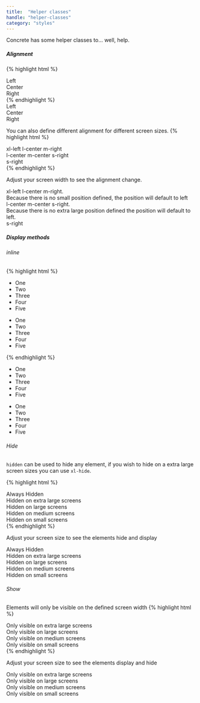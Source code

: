 ```yaml
---
title:  "Helper classes"
handle: "helper-classes"
category: "styles"
---
```

Concrete has some helper classes to... well, help.
##### Alignment

{% highlight html %}
<div class="container">
  <div class="row">
    <div class="column l12 left">
      Left
    </div>
  </div>
  <div class="row">
    <div class="column l12 center">
      Center
    </div>
  </div>
    <div class="row">
      <div class="column l12 right">
       Right
      </div>
    </div>
</div>
{% endhighlight %}
<div class="demo-wrapper">
  <div class="container demo-grid">
    <div class="row demo-grid">
      <div class="column l12 left demo-grid">
        Left
      </div>
    </div>
    <div class="row demo-grid">
      <div class="column l12 center demo-grid">
        Center
      </div>
    </div>
      <div class="row demo-grid">
        <div class="column l12 right demo-grid">
         Right
        </div>
      </div>
  </div>
</div>

You can also define different alignment for different screen sizes.
{% highlight html %}
<div class="container">
  <div class="row">
    <div class="column l12 xl-left l-center m-right">
      xl-left l-center m-right
    </div>
  </div>
  <div class="row">
    <div class="column l12 l-center m-center s-right">
        l-center m-center s-right
    </div>
  </div>
    <div class="row">
      <div class="column l12 s-right">
        s-right
      </div>
    </div>
</div>
{% endhighlight %}

Adjust your screen width to see the alignment change.
<div class="demo-wrapper">
  <div class="container demo-grid">
    <div class="row demo-grid">
      <div class="column l12 xl-left l-center m-right demo-grid">
        xl-left l-center m-right. <br>
        Because there is no small position defined, the position will default to left
      </div>
    </div>
    <div class="row demo-grid">
      <div class="column l12 l-center m-center s-right demo-grid">
          l-center m-center s-right. <br>
          Because there is no extra large position defined the position will default to left.
      </div>
    </div>
      <div class="row demo-grid">
        <div class="column l12 s-right demo-grid">
          s-right
        </div>
      </div>
  </div>
</div>

##### Display methods
###### inline
{% highlight html %}
<!-- this will display vertically -->
<ul>
  <li>One</li>
  <li>Two</li>
  <li>Three</li>
  <li>Four</li>
  <li>Five</li>
</ul>
<!-- This will display horizontally and will not have a list style -->
<ul class="inline">
  <li>One</li>
  <li>Two</li>
  <li>Three</li>
  <li>Four</li>
  <li>Five</li>
</ul>
{% endhighlight %}

<div class="demo-wrapper">
  <ul class="demo-grid">
    <li class="demo-grid">One</li>
    <li class="demo-grid">Two</li>
    <li class="demo-grid">Three</li>
    <li class="demo-grid">Four</li>
    <li class="demo-grid">Five</li>
  </ul>
  <!-- This will display horizontally -->
  <ul class="inline demo-grid">
    <li class="demo-grid">One</li>
    <li class="demo-grid">Two</li>
    <li class="demo-grid">Three</li>
    <li class="demo-grid">Four</li>
    <li class="demo-grid">Five</li>
  </ul>
</div>

###### Hide
`hidden` can be used to hide any element, if you wish to hide on a extra large screen sizes you can use `xl-hide`.

{% highlight html %}
  <div class="hidden">Always Hidden</div>
  <div class="xl-hide">Hidden on extra large screens</div>
  <div class="l-hide">Hidden on large screens</div>
  <div class="m-hide">Hidden on medium screens</div>
  <div class="s-hide">Hidden on small screens</div>
{% endhighlight %}

Adjust your screen size to see the elements hide and display

<div class="demo-wrapper">
  <div class="hidden demo-grid">Always Hidden</div>
  <div class="xl-hide demo-grid">Hidden on extra large screens</div>
  <div class="l-hide demo-grid">Hidden on large screens</div>
  <div class="m-hide demo-grid">Hidden on medium screens</div>
  <div class="s-hide demo-grid">Hidden on small screens</div>
</div>

###### Show

Elements will only be visible on the defined screen width
{% highlight html %}
  <div class="xl-show">Only visible on extra large screens</div>
  <div class="l-show">Only visible on large screens</div>
  <div class="m-show">Only visible on medium screens</div>
  <div class="s-show">Only visible on small screens</div>
{% endhighlight %}

Adjust your screen size to see the elements display and hide

<div class="demo-wrapper">
  <div class="xl-show demo-grid">Only visible on extra large screens</div>
  <div class="l-show demo-grid">Only visible on large screens</div>
  <div class="m-show demo-grid">Only visible on medium screens</div>
  <div class="s-show demo-grid">Only visible on small screens</div>
</div>
